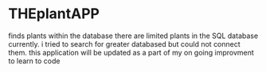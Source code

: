 # THEplantAPP
finds plants within the database 
there are limited plants in the SQL database currently. 
i tried to search for greater databased but could not connect them.
this application will be updated as a part of my on going improvment to learn to code
